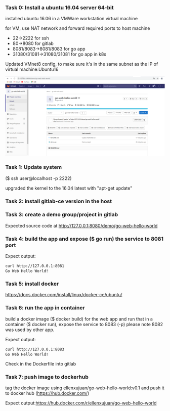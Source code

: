 ### Task 0: Install a ubuntu 16.04 server 64-bit

installed ubuntu 16.06 in a VMWare workstation virtual machine

for VM, use NAT network and forward required ports to host machine
- 22->2222 for ssh
- 80->8080 for gitlab
- 8081/8083->8081/8083 for go app
- 31080/31081->31080/31081 for go app in k8s


Updated VMnet8 config, to make sure it's in the same subnet as the IP of virtual machine:Ubuntu16

![](./images/1.jpg)

### Task 1: Update system

($ ssh user@localhost -p 2222)


upgraded the kernel to the 16.04 latest with "apt-get update"




### Task 2: install gitlab-ce version in the host


### Task 3: create a demo group/project in gitlab
Expected source code at http://127.0.0.1:8080/demo/go-web-hello-world



### Task 4: build the app and expose ($ go run) the service to 8081 port

Expect output: 
```
curl http://127.0.0.1:8081
Go Web Hello World!
```


### Task 5: install docker
https://docs.docker.com/install/linux/docker-ce/ubuntu/



### Task 6: run the app in container

build a docker image ($ docker build) for the web app and run that in a container ($ docker run), expose the service to 8083 (-p)
please note 8082 was used by other app.





Expect output:
```
curl http://127.0.0.1:8083
Go Web Hello World!
```



Check in the Dockerfile into gitlab




### Task 7: push image to dockerhub

tag the docker image using ellenxujuan/go-web-hello-world:v0.1 and push it to docker hub (https://hub.docker.com/)

Expect output:https://hub.docker.com/r/ellenxujuan/go-web-hello-world



